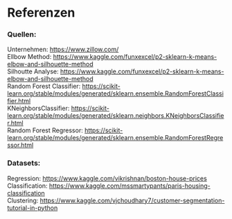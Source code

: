 # Referenzen

### Quellen: 

Unternehmen: https://www.zillow.com/</br>
Ellbow Method: https://www.kaggle.com/funxexcel/p2-sklearn-k-means-elbow-and-silhouette-method </br>
Silhoutte Analyse: https://www.kaggle.com/funxexcel/p2-sklearn-k-means-elbow-and-silhouette-method </br>
Random Forest Classifier: https://scikit-learn.org/stable/modules/generated/sklearn.ensemble.RandomForestClassifier.html </br>
KNeighborsClassifier: https://scikit-learn.org/stable/modules/generated/sklearn.neighbors.KNeighborsClassifier.html </br>
Random Forest Regressor: https://scikit-learn.org/stable/modules/generated/sklearn.ensemble.RandomForestRegressor.html </br>



### Datasets:

Regression: https://www.kaggle.com/vikrishnan/boston-house-prices </br>
Classification: https://www.kaggle.com/mssmartypants/paris-housing-classification</br>
Clustering: https://www.kaggle.com/vjchoudhary7/customer-segmentation-tutorial-in-python 
